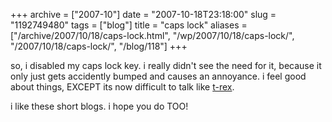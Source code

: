 +++
archive = ["2007-10"]
date = "2007-10-18T23:18:00"
slug = "1192749480"
tags = ["blog"]
title = "caps lock"
aliases = ["/archive/2007/10/18/caps-lock.html", "/wp/2007/10/18/caps-lock/", "/2007/10/18/caps-lock/", "/blog/118"]
+++

so, i disabled my caps lock key. i really didn't see the need for it,
because it only just gets accidently bumped and causes an annoyance.
i feel good about things, EXCEPT its now difficult to talk like
[t-rex][1].

i like these short blogs. i hope you do TOO!

[1]: http://www.qwantz.com

